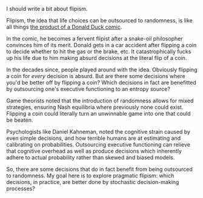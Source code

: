 I should write a bit about flipism.

Flipism, the idea that life choices can be outsourced to randomness, is like all
things [the product of a Donald Duck comic](https://en.wikipedia.org/wiki/flipism).

In the comic, he becomes a fervent flipist after a snake-oil philosopher
convinces him of its merit. Donald gets in a car accident after flipping a coin
to decide whether to hit the gas or the brake, etc. It catastrophically fucks up
his life due to him making absurd decisions at the literal flip of a coin.

In the decades since, people played around with the idea. Obviously flipping a
coin for *every* decision is absurd. But are there some decisions where you'd be
better off by flipping a coin? Which decisions in fact are benefitted by
outsourcing one's executive functioning to an entropy source?

Game theorists noted that the introduction of randomness allows for mixed
strategies, ensuring Nash equilibria where previously none could exist. Flipping
a coin could literally turn an unwinnable game into one that could be beaten.

Psychologists like Daniel Kahneman, noted the cognitive strain caused by even
simple decisions, and how terrible humans are at estimating and calibrating on
probabilities. Outsourcing executive functioning can relieve that cognitive
overhead as well as produce decisions which inherently adhere to actual
probability rather than skewed and biased models.

So, there are some decisions that do in fact benefit from being outsourced to
randomness. My goal here is to explore pragmatic flipism: which decisions, in
practice, are better done by stochastic decision-making processes?
